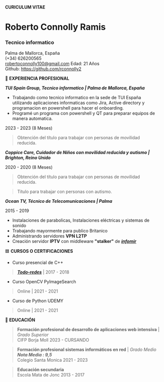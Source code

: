 **CURICULUM VITAE**

# Roberto Connolly Ramis

### Tecnico informatico
Palma de Mallorca, España  
(+34) 626200565  
robertoconnolly100@gmail.com
Edad: 21 Años  
Github: https://github.com/rconnolly2


🔵 **EXPERIENCIA PROFESIONAL**

**_TUI Spain Group, Tecnico informatico | Palma de Mallorca, España_**
+ Trabajando como tecnico informatico en la sede de TUI España utilizando aplicaciones informaticas como Jira, Active directory y programacion en powershell para hacer el onboarding.
+ Programé un programa con powershell y QT para preparar equipos de manera automatica.


2023 - 2023 (8 Meses)

>Obtención del título para trabajar con personas de
movilidad reducida.

**_Coppice Care, Cuidador de Niños con movilidad reducida y
autismo | Brighton, Reino Unido_**

2020 - 2020 (8 Meses)

>Obtención del título para trabajar con personas de
movilidad reducida.

>Título para trabajar con personas con autismo.

**_Ocean TV, Técnico de Telecomunicaciones | Palma_**

2015 - 2019
+ Instalaciones de parabolicas, Instalaciones eléctricas y
sistemas de sonido
+ Trabajando mayormente para publico Britanico
+ Administrando servidores **VPN L2TP**
+ Creación servidor **IPTV** con middleware **"stalker"** de [**_infomir_**](https://www.infomir.eu/)

🟦 **CURSOS O CERTIFICACIONES**

+ Curso presencial de C++

>[**_Todo-redes_**](https://todo-redes.com/) | 2017 - 2018

+ Curso OpenCV PyImageSearch

>Online | 2021 - 2021

+ Curso de Python UDEMY

> Online | 2021 - 2021

🔴 **EDUCACIÓN**

>**Formación profesional de desarrollo de aplicaciones web intensiva** | _Grado Superior_  
CIFP Borja Moll
2023 - CURSANDO

>**Formación profesional sistemas
informáticos en red** | _Grado Medio_ 
**_Nota Media : 9,5_**  
Colegio Santa Monica
2021 - 2023

>**Educación secundaria**  
Escola Mata de Jonc
2013 - 2017
